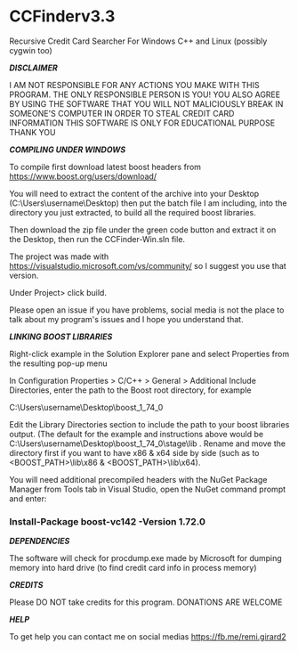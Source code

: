 # CCFinderv3.3
Recursive Credit Card Searcher For Windows C++ and Linux (possibly cygwin too)



***DISCLAIMER***

I AM NOT RESPONSIBLE FOR ANY ACTIONS YOU MAKE WITH THIS PROGRAM.
THE ONLY RESPONSIBLE PERSON IS YOU!
YOU ALSO AGREE BY USING THE SOFTWARE THAT YOU WILL NOT MALICIOUSLY BREAK IN SOMEONE'S COMPUTER IN ORDER TO STEAL CREDIT CARD INFORMATION
THIS SOFTWARE IS ONLY FOR EDUCATIONAL PURPOSE
THANK YOU

***COMPILING UNDER WINDOWS***

To compile first download latest boost headers from https://www.boost.org/users/download/

You will need to extract the content of the archive into your Desktop (C:\Users\username\Desktop)
then put the batch file I am including, into the directory you just extracted, to build all the required boost libraries.

Then download the zip file under the green code button and extract it on the Desktop, then run the CCFinder-Win.sln file.

The project was made with https://visualstudio.microsoft.com/vs/community/ so I suggest you use that version.

Under Project> click build. 

Please open an issue if you have problems, social media is not the place to talk about my program's issues and I hope you understand that.

***LINKING BOOST LIBRARIES***

Right-click example in the Solution Explorer pane and select Properties from the resulting pop-up menu

In Configuration Properties > C/C++ > General > Additional Include Directories, enter the path to the Boost root directory, for example

C:\Users\username\Desktop\boost_1_74_0

Edit the Library Directories section to include the path to your boost libraries output. (The default for the example and instructions above would be C:\Users\username\Desktop\boost_1_74_0\stage\lib . Rename and move the directory first if you want to have x86 & x64 side by side (such as to <BOOST_PATH>\lib\x86 & <BOOST_PATH>\lib\x64).

You will need additional precompiled headers with the NuGet Package Manager from Tools tab in Visual Studio, open the NuGet command prompt and enter: 

###  Install-Package boost-vc142 -Version 1.72.0


***DEPENDENCIES***

The software will check for procdump.exe made by Microsoft for dumping memory into hard drive (to find credit card info in process memory)

***CREDITS***

Please DO NOT take credits for this program.
DONATIONS ARE WELCOME

***HELP***

To get help you can contact me on social medias https://fb.me/remi.girard2
